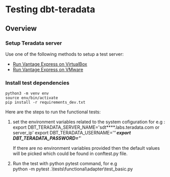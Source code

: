 # Testing dbt-teradata

## Overview

### Setup Teradata server
Use one of the following methods to setup a test server:
- [Run Vantage Express on VirtualBox](https://quickstarts.teradata.com/docs/17.10/getting.started.vbox.html)
- [Run Vantage Express on VMware](https://quickstarts.teradata.com/docs/17.10/getting.started.vmware.html)

### Install test dependencies
```shell
python3 -m venv env
source env/bin/activate
pip install -r requirements_dev.txt
```

Here are the steps to run the functional tests:
1. set the environment variables related to the system cofiguration for e.g :
   export DBT_TERADATA_SERVER_NAME='sdt****.labs.teradata.com or server_ip'
   export DBT_TERADATA_USERNAME='***'
   export DBT_TERADATA_PASSWORD='***'
   
   If there are no environment variables provided then the default values will be picked which could be found in conftest.py file.
   
2. Run the test with python pytest command, for e.g  
   python -m pytest .\tests\functional\adapter\test_basic.py                                         